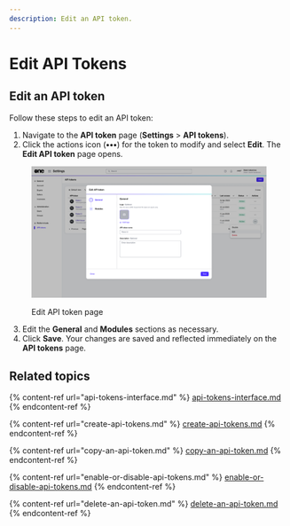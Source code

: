 ```yaml
---
description: Edit an API token.
---
```


# Edit API Tokens

## **Edit an** API token

Follow these steps to edit an API token:

1. Navigate to the **API token** page (**Settings** > **API tokens**).
2. Click the actions icon (**•••**) for the token to modify and select **Edit**. The **Edit API token** page opens.&#x20;

<figure><img src="../../../.gitbook/assets/image (408).png" alt=""><figcaption><p>Edit API token page</p></figcaption></figure>

3. Edit the **General** and **Modules** sections as necessary.
4. Click **Save**. Your changes are saved and reflected immediately on the **API tokens** page.

## Related topics

{% content-ref url="api-tokens-interface.md" %}
[api-tokens-interface.md](api-tokens-interface.md)
{% endcontent-ref %}

{% content-ref url="create-api-tokens.md" %}
[create-api-tokens.md](create-api-tokens.md)
{% endcontent-ref %}

{% content-ref url="copy-an-api-token.md" %}
[copy-an-api-token.md](copy-an-api-token.md)
{% endcontent-ref %}

{% content-ref url="enable-or-disable-api-tokens.md" %}
[enable-or-disable-api-tokens.md](enable-or-disable-api-tokens.md)
{% endcontent-ref %}

{% content-ref url="delete-an-api-token.md" %}
[delete-an-api-token.md](delete-an-api-token.md)
{% endcontent-ref %}
